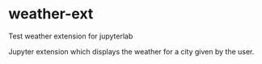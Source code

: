 # weather-ext
Test weather extension for jupyterlab

Jupyter extension which displays the weather for a city given by the user. 
